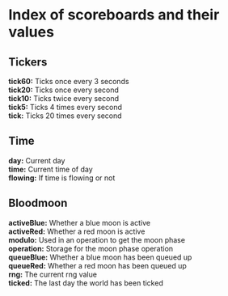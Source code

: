 # Index of scoreboards and their values

## Tickers  
**tick60:** Ticks once every 3 seconds  
**tick20:** Ticks once every second  
**tick10:** Ticks twice every second  
**tick5:** Ticks 4 times every second  
**tick:**  Ticks 20 times every second  
 
## Time 
**day:** Current day  
**time:** Current time of day  
**flowing:** If time is flowing or not  

## Bloodmoon
**activeBlue:** Whether a blue moon is active  
**activeRed:** Whether a red moon is active  
**modulo:** Used in an operation to get the moon phase  
**operation:** Storage for the moon phase operation  
**queueBlue:** Whether a blue moon has been queued up  
**queueRed:** Whether a red moon has been queued up  
**rng:** The current rng value  
**ticked:** The last day the world has been ticked  
